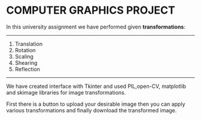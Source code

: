 # COMPUTER GRAPHICS PROJECT
In this university assignment we have performed given **transformations**:
___
1. Translation
2. Rotation
3. Scaling
4. Shearing
5. Reflection
___
We have created interface with Tkinter and used PIL,open-CV, matplotlib and skimage libraries for image transformations.

First there is a button to upload your desirable image then you can apply various transformations and finally download the transformed image.